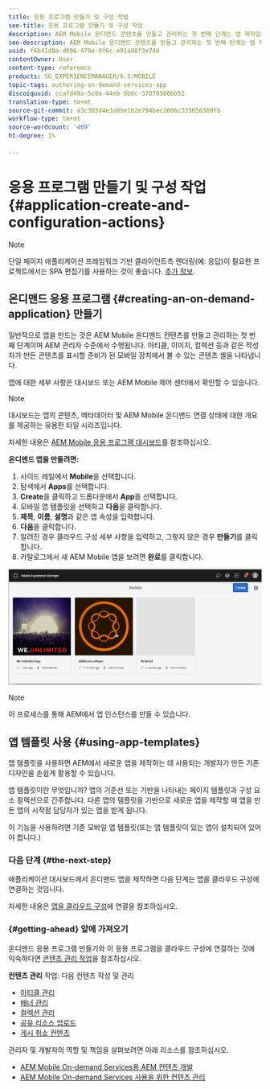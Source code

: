 ```yaml
---
title: 응용 프로그램 만들기 및 구성 작업
seo-title: 응용 프로그램 만들기 및 구성 작업
description: AEM Mobile 온디맨드 콘텐츠를 만들고 관리하는 첫 번째 단계는 앱 제작입니다. 자세한 내용은 이 페이지를 참조하십시오.
seo-description: AEM Mobile 온디맨드 콘텐츠를 만들고 관리하는 첫 번째 단계는 앱 제작입니다. 자세한 내용은 이 페이지를 참조하십시오.
uuid: f6b41d9a-d896-479e-9f6c-e91a88f3e74d
contentOwner: User
content-type: reference
products: SG_EXPERIENCEMANAGER/6.5/MOBILE
topic-tags: authoring-on-demand-services-app
discoiquuid: ccafd49a-5c8a-44eb-9b0c-37070560bb52
translation-type: tm+mt
source-git-commit: a3c303d4e3a85e1b2e794bec2006c335056309fb
workflow-type: tm+mt
source-wordcount: '469'
ht-degree: 1%

---
```



# 응용 프로그램 만들기 및 구성 작업{#application-create-and-configuration-actions}

>[!NOTE]
>
>단일 페이지 애플리케이션 프레임워크 기반 클라이언트측 렌더링(예: 응답)이 필요한 프로젝트에서는 SPA 편집기를 사용하는 것이 좋습니다. [추가 정보](/help/sites-developing/spa-overview.md).

## 온디맨드 응용 프로그램 {#creating-an-on-demand-application} 만들기

일반적으로 앱을 만드는 것은 AEM Mobile 온디맨드 컨텐츠를 만들고 관리하는 첫 번째 단계이며 AEM 관리자 수준에서 수행됩니다. 아티클, 이미지, 컬렉션 등과 같은 작성자가 만든 콘텐츠를 표시할 준비가 된 모바일 장치에서 볼 수 있는 콘텐츠 셸을 나타냅니다.

앱에 대한 세부 사항은 대시보드 또는 AEM Mobile 제어 센터에서 확인할 수 있습니다.

>[!NOTE]
>
>대시보드는 앱의 콘텐츠, 메타데이터 및 AEM Mobile 온디맨드 연결 상태에 대한 개요를 제공하는 유용한 타일 시리즈입니다.
>
>자세한 내용은 [AEM Mobile 응용 프로그램 대시보드](/help/mobile/mobile-apps-ondemand-application-dashboard.md)를 참조하십시오.

**온디맨드 앱을 만들려면:**

1. 사이드 레일에서 **Mobile**&#x200B;을 선택합니다.
1. 탐색에서 **Apps**&#x200B;를 선택합니다.
1. **Create**&#x200B;을 클릭하고 드롭다운에서 **App**&#x200B;을 선택합니다.
1. 모바일 앱 템플릿을 선택하고 **다음**&#x200B;을 클릭합니다.
1. **제목**, **이름**, **설명**&#x200B;과 같은 앱 속성을 입력합니다.
1. **다음**&#x200B;을 클릭합니다.
1. 알려진 경우 클라우드 구성 세부 사항을 입력하고, 그렇지 않은 경우 **만들기**&#x200B;를 클릭합니다.
1. 카탈로그에서 새 AEM Mobile 앱을 보려면 **완료**&#x200B;를 클릭합니다.

![chlimage_1](assets/chlimage_1.gif)

>[!NOTE]
>
>이 프로세스를 통해 AEM에서 앱 인스턴스를 만들 수 있습니다.

## 앱 템플릿 사용 {#using-app-templates}

앱 템플릿을 사용하면 AEM에서 새로운 앱을 제작하는 데 사용되는 개발자가 만든 기존 디자인을 손쉽게 활용할 수 있습니다.

앱 템플릿이란 무엇입니까? 앱의 기준선 또는 기반을 나타내는 페이지 템플릿과 구성 요소 컬렉션으로 간주합니다.
다른 앱의 템플릿을 기반으로 새로운 앱을 제작할 때 앱을 만든 앱의 시작점 담당자가 있는 앱을 받게 됩니다.

이 기능을 사용하려면 기존 모바일 앱 템플릿(또는 앱 템플릿이 있는 앱이 설치되어 있어야 합니다.)

### 다음 단계 {#the-next-step}

애플리케이션 대시보드에서 온디맨드 앱을 제작하면 다음 단계는 앱을 클라우드 구성에 연결하는 것입니다.

자세한 내용은 [앱을 클라우드 구성](/help/mobile/mobile-on-demand-associating-an-on-demand-app-to-cloud-configuration.md)에 연결을 참조하십시오.

### {#getting-ahead} 앞에 가져오기

온디맨드 응용 프로그램 만들기와 이 응용 프로그램을 클라우드 구성에 연결하는 것에 익숙하다면 [콘텐츠 관리 작업](/help/mobile/mobile-apps-ondemand-manage-content-ondemand.md)을 참조하십시오.

**컨텐츠 관리** 작업: 다음 컨텐츠 작성 및 관리

* [아티클 관리](/help/mobile/mobile-on-demand-managing-articles.md)
* [배너 관리](/help/mobile/mobile-on-demand-managing-banners.md)
* [컬렉션 관리](/help/mobile/mobile-on-demand-managing-collections.md)
* [공유 리소스 업로드](/help/mobile/mobile-on-demand-shared-resources.md)
* [게시 취소 컨텐츠](/help/mobile/mobile-on-demand-publishing-unpublishing.md)

관리자 및 개발자의 역할 및 책임을 살펴보려면 아래 리소스를 참조하십시오.

* [AEM Mobile On-demand Services용 AEM 컨텐츠 개발](/help/mobile/aem-mobile-on-demand.md)
* [AEM Mobile On-demand Services 사용을 위한 컨텐츠 관리](/help/mobile/aem-mobile.md)
